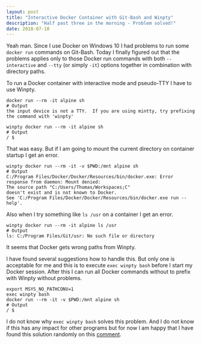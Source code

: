 ```yaml
---
layout: post
title: "Interactive Docker Container with Git-Bash and Winpty"
description: "Half past three in the morning - Problem solved!"
date: 2018-07-10
---
```


Yeah man. Since I use Docker on Windows 10 I had problems to run some <code>docker run</code>
commands on Git-Bash. Today I finally figured out that the problems applies only to those
Docker run commands with both <code>--interactive</code> and <code>--tty</code>
(or simply <code>-it</code>) options together in combination with directory paths.

To run a Docker container with interactive mode and pseudo-TTY I have to use Winpty.

~~~ shell
docker run --rm -it alpine sh
# Output
the input device is not a TTY.  If you are using mintty, try prefixing the command with 'winpty'
~~~

~~~ shell
winpty docker run --rm -it alpine sh
# Output
/ $
~~~

That was easy. But if I am going to mount the current directory on container startup I get
an error.

~~~ shell
winpty docker run --rm -it -v $PWD:/mnt alpine sh
# Output
C:/Program Files/Docker/Docker/Resources/bin/docker.exe: Error response from daemon: Mount denied:
The source path "C:/Users/Thomas/Workspaces;C"
doesn't exist and is not known to Docker.
See 'C:/Program Files/Docker/Docker/Resources/bin/docker.exe run --help'.
~~~

Also when I try something like <code>ls /usr</code> on a container I get an error.

~~~ shell
winpty docker run --rm -it alpine ls /usr
# Output
ls: C:/Program Files/Git/usr: No such file or directory
~~~

It seems that Docker gets wrong paths from Winpty.

I have found several suggestions how to handle this. But only one is acceptable for me
and this is to execute <code>exec winpty bash</code> before I start my Docker session.
After this I can run all Docker commands without to prefix with Winpty without problems.

~~~ shell
export MSYS_NO_PATHCONV=1
exec winpty bash
docker run --rm -it -v $PWD:/mnt alpine sh
# Output
/ $
~~~

I do not know why <code>exec winpty bash</code> solves this problem. And I do not know
if this has any impact for other programs but for now I am happy that I have found this
solution randomly on this [comment](https://github.com/docker/toolbox/issues/323#issuecomment-376276636).
